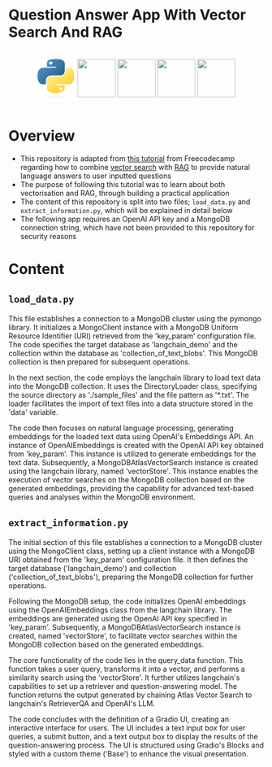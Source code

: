 # Question Answer App With Vector Search And RAG

</br>
<div align="center">
<a href="https://www.python.org/"><img src="./readme-content/Python.png" width="75" height="75"></a>
<a href="https://openai.com/"><img src="./src/readmecontent/img/stacklogos/OpenAI.png" width="75" height="75"></a>
<a href="https://www.langchain.com/"><img src="./src/readmecontent/img/stacklogos/Langchain.png" width="75" height="75"></a>
<a href="https://www.gradio.app/"><img src="./src/readmecontent/img/stacklogos/Gradio.png" width="75" height="75"></a>
<a href="https://www.mongodb.com/atlas/database"><img src="./src/readmecontent/img/stacklogos/MongoDB.png" width="75" height="75"></a>
</div>

</br>

# Overview

- This repository is adapted from [this tutorial](https://www.youtube.com/watch?v=JEBDfGqrAUA&t=2008s) from Freecodecamp regarding how to combine [vector search](https://www.elastic.co/what-is/vector-search) with [RAG](https://blogs.nvidia.com/blog/what-is-retrieval-augmented-generation/) to provide natural language answers to user inputted questions
- The purpose of following this tutorial was to learn about both vectorisation and RAG, through building a practical application
- The content of this repository is split into two files; `load_data.py` and `extract_information.py`, which will be explained in detail below
- The following app requires an OpenAI API key and a MongoDB connection string, which have not been provided to this repository for security reasons

# Content

## `load_data.py`

This file establishes a connection to a MongoDB cluster using the pymongo library. It initializes a MongoClient instance with a MongoDB Uniform Resource Identifier (URI) retrieved from the 'key_param' configuration file. The code specifies the target database as 'langchain_demo' and the collection within the database as 'collection_of_text_blobs'. This MongoDB collection is then prepared for subsequent operations.

In the next section, the code employs the langchain library to load text data into the MongoDB collection. It uses the DirectoryLoader class, specifying the source directory as './sample_files' and the file pattern as '\*.txt'. The loader facilitates the import of text files into a data structure stored in the 'data' variable.

The code then focuses on natural language processing, generating embeddings for the loaded text data using OpenAI's Embeddings API. An instance of OpenAIEmbeddings is created with the OpenAI API key obtained from 'key_param'. This instance is utilized to generate embeddings for the text data. Subsequently, a MongoDBAtlasVectorSearch instance is created using the langchain library, named 'vectorStore'. This instance enables the execution of vector searches on the MongoDB collection based on the generated embeddings, providing the capability for advanced text-based queries and analyses within the MongoDB environment.

## `extract_information.py`

The initial section of this file establishes a connection to a MongoDB cluster using the MongoClient class, setting up a client instance with a MongoDB URI obtained from the 'key_param' configuration file. It then defines the target database ('langchain_demo') and collection ('collection_of_text_blobs'), preparing the MongoDB collection for further operations.

Following the MongoDB setup, the code initializes OpenAI embeddings using the OpenAIEmbeddings class from the langchain library. The embeddings are generated using the OpenAI API key specified in 'key_param'. Subsequently, a MongoDBAtlasVectorSearch instance is created, named 'vectorStore', to facilitate vector searches within the MongoDB collection based on the generated embeddings.

The core functionality of the code lies in the query_data function. This function takes a user query, transforms it into a vector, and performs a similarity search using the 'vectorStore'. It further utilizes langchain's capabilities to set up a retriever and question-answering model. The function returns the output generated by chaining Atlas Vector Search to langchain's RetrieverQA and OpenAI's LLM.

The code concludes with the definition of a Gradio UI, creating an interactive interface for users. The UI includes a text input box for user queries, a submit button, and a text output box to display the results of the question-answering process. The UI is structured using Gradio's Blocks and styled with a custom theme ('Base') to enhance the visual presentation.

